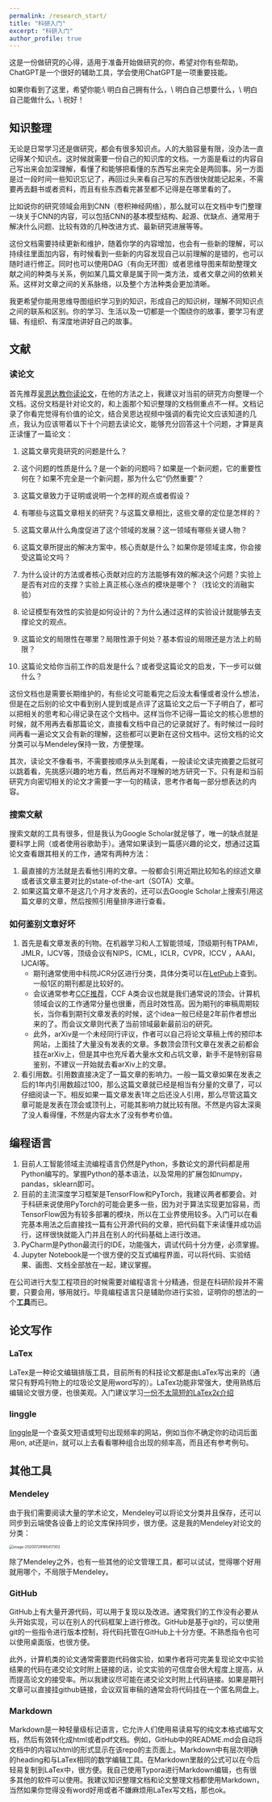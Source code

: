 ```yaml
---
permalink: /research_start/
title: "科研入门"
excerpt: "科研入门"
author_profile: true
---
```


这是一份做研究的心得，适用于准备开始做研究的你，希望对你有些帮助。
ChatGPT是一个很好的辅助工具，学会使用ChatGPT是一项重要技能。

如果你看到了这里，希望你能:\\
明白自己拥有什么，\\
明白自己想要什么，\\
明白自己能做什么。\\
祝好！

## 知识整理

无论是日常学习还是做研究，都会有很多知识点。人的大脑容量有限，没办法一直记得某个知识点。这时候就需要一份自己的知识库的文档。一方面是看过的内容自己写出来会加深理解，看懂了和能够把看懂的东西写出来完全是两回事。另一方面是过一段时间一些知识忘记了，再回过头来看自己写的东西很快就能记起来，不需要再去翻书或者资料，而且有些东西看完甚至都不记得是在哪里看的了。

比如说你的研究领域会用到CNN（卷积神经网络），那么就可以在文档中专门整理一块关于CNN的内容，可以包括CNN的基本模型结构、起源、优缺点、通常用于解决什么问题、比较有效的几种改进方式、最新研究进展等等。

这份文档需要持续更新和维护，随着你学的内容增加，也会有一些新的理解，可以持续往里面加内容，有时候看到一些新的内容发现自己以前理解的是错的，也可以随时进行修正。同时也可以使用DAG（有向无环图）或者思维导图来帮助整理文献之间的种类与关系，例如某几篇文章是属于同一类方法，或者文章之间的依赖关系。这样对文章之间的关系脉络，以及整个方法种类会更加清晰。

我更希望你能用思维导图组织学习到的知识，形成自己的知识树，理解不同知识点之间的联系和区别。你的学习、生活以及一切都是一个围绕你的故事，要学习有逻辑、有组织、有深度地讲好自己的故事。


## 文献

### 读论文

首先推荐[吴恩达教你读论文](https://www.youtube.com/watch?v=733m6qBH-jI)，在他的方法之上，我建议对当前的研究方向整理一个文档。这份文档是针对论文的，和上面那个知识整理的文档侧重点不一样。文档记录了你看完觉得有价值的论文，结合吴恩达视频中强调的看完论文应该知道的几点，我认为应该带着以下十个问题去读论文，能够充分回答这十个问题，才算是真正读懂了一篇论文：

1. 这篇文章究竟研究的问题是什么？

2. 这个问题的性质是什么？是一个新的问题吗？如果是一个新问题，它的重要性何在？如果不完全是一个新问题，那为什么它“仍然重要”？

3. 这篇文章致力于证明或说明一个怎样的观点或者假设？
4. 有哪些与这篇文章相关的研究？与这篇文章相比，这些文章的定位是怎样的？
5. 这篇文章从什么角度促进了这个领域的发展？这一领域有哪些关键人物？
6. 这篇文章所提出的解决方案中，核心贡献是什么？如果你是领域主席，你会接受这篇论文吗？
7. 为什么设计的方法或者核心贡献对应的方法能够有效的解决这个问题？实验上是否有对应的支撑？实验上真正核心涨点的模块是哪个？（找论文的消融实验）
8. 论证模型有效性的实验是如何设计的？为什么通过这样的实验设计就能够去支撑论文的观点。
9. 这篇论文的局限性在哪里？局限性源于何处？基本假设的局限还是方法上的局限？
10. 这篇论文给你当前工作的启发是什么？或者受这篇论文的启发，下一步可以做什么？

这份文档也是需要长期维护的，有些论文可能看完之后没太看懂或者没什么想法，但是在之后别的论文中看到别人提到或是点评了这篇论文之后一下子明白了，都可以把相关的思考和心得记录在这个文档中。这样当你不记得一篇论文的核心思想的时候，就不用再去看那篇论文，直接看文档中自己的记录就好了。有时候过一段时间再看一遍论文又会有新的理解，这些都可以更新在这份文档中。这份文档的论文分类可以与Mendeley保持一致，方便整理。

其次，读论文不像看书，不需要按顺序从头到尾看，一般读论文读完摘要之后就可以跳着看，先挑感兴趣的地方看，然后再对不理解的地方研究一下。只有是和当前研究方向密切相关的论文才需要一字一句的精读，思考作者每一部分想表达的内容。

### 搜索文献

搜索文献的工具有很多，但是我认为Google Scholar就足够了，唯一的缺点就是要科学上网（或者使用谷歌助手）。通常如果读到一篇感兴趣的论文，想通过这篇论文查看跟其相关的工作，通常有两种方法：

1. 最直接的方法就是去看他引用的文章。一般都会引用近期比较知名的综述文章或者该文章主要对比的state-of-the-art（SOTA）文章。
2. 如果这篇文章不是这几个月才发表的，还可以去Google Scholar上搜索引用这篇文章的文章，然后按照引用量排序进行查看。

### 如何鉴别文章好坏

1. 首先是看文章发表的刊物。在机器学习和人工智能领域，顶级期刊有TPAMI，JMLR，IJCV等，顶级会议有NIPS，ICML，ICLR，CVPR，ICCV ，AAAI，IJCAI等。
   * 期刊通常使用中科院JCR分区进行分类，具体分类可以在[LetPub](http://www.letpub.com.cn/index.php?page=journalapp)上查到。一般1区的期刊都是比较好的。
   * 会议通常参考[CCF推荐](https://www.ccf.org.cn/ccf/contentcore/resource/download?ID=99202)，CCF A类会议也就是我们通常说的顶会。计算机领域会议的工作通常分量也很重，而且时效性高。因为期刊的审稿周期较长，当你看到期刊文章发表的时候，这个idea一般已经是2年前作者想出来的了。而会议文章则代表了当前领域最新最前沿的研究。
   * 此外，arXiv是一个未经同行评议，作者可以自己将论文草稿上传的预印本网站，上面挂了大量没有发表的文章。多数顶会顶刊文章在发表之前都会挂在arXiv上，但是其中也充斥着大量水文和占坑文章，新手不是特别容易鉴别，不建议一开始就去看arXiv上的文章。
2. 看引用数。引用数直接决定了一篇文章的影响力。一般一篇文章如果在发表之后的1年内引用数超过100，那么这篇文章就已经是相当有分量的文章了，可以仔细阅读一下。相反如果一篇文章发表1年之后还没人引用，那么尽管这篇文章可能是发表在顶会或顶刊上，可能其影响力就比较有限。不然是内容太深奥了没人看得懂，不然是内容太水了没有参考价值。

## 编程语言

1. 目前人工智能领域主流编程语言仍然是Python，多数论文的源代码都是用Python编写的。掌握Python的基本语法，以及常用的扩展包如numpy，pandas，sklearn即可。
2. 目前的主流深度学习框架是TensorFlow和PyTorch，我建议两者都要会。对于科研来说使用PyTorch的可能会更多一些，因为对于算法实现更加容易，而TensorFlow因为有较多部署的模块，所以在工业界使用较多。入门可以在看完基本用法之后直接找一篇有公开源代码的文章，把代码载下来读懂并成功运行，这样很快就能入门并且在别人的代码基础上进行改进。
3. PyCharm是Python最流行的IDE，功能强大，调试代码十分方便，必须掌握。
4. Jupyter Notebook是一个很方便的交互式编程界面，可以将代码、实验结果、画图、文档全部放在一起，建议掌握。

在公司进行大型工程项目的时候需要对编程语言十分精通，但是在科研阶段并不需要，只要会用，够用就行。毕竟编程语言只是辅助你进行实验，证明你的想法的一个**工具**而已。

## 论文写作

### LaTex

LaTex是一种论文编辑排版工具，目前所有的科技论文都是由LaTex写出来的（通常只有野鸡刊物上的垃圾论文是用word写的）。LaTex功能非常强大，使用熟练后编辑论文很方便，也很美观。入门建议学习[一份不太简短的LaTex2$\epsilon$介绍](http://www.ptep-online.com/ctan/lshort_chinese.pdf)

### linggle

[linggle](https://linggle.com/)是一个查英文短语或短句出现频率的网站，例如当你不确定你的动词后面用on, at还是in，就可以上去看看哪种组合出现的频率高，而且还有参考例句。

## 其他工具

### Mendeley

由于我们需要阅读大量的学术论文，Mendeley可以将论文分类并且保存，还可以同步到云端使各设备上的论文库保持同步，很方便。这是我的Mendeley对论文的分类：

<img src="https://jasonyanglu.github.io/images/image-20200728165417302.png" alt="image-20200728165417302" style="zoom:50%;" />

除了Mendeley之外，也有一些其他的论文管理工具，都可以试试，觉得哪个好用就用哪个，不局限于Mendeley。

### GitHub

GitHub上有大量开源代码，可以用于复现以及改进。通常我们的工作没有必要从头开始实现，可以在别人的代码框架上进行修改。GitHub是基于git的，可以使用git的一些指令进行版本控制，将代码托管在GitHub上十分方便。不熟悉指令也可以使用桌面版，也很方便。

此外，计算机类的论文通常需要跑代码做实验，如果作者将可完美复现论文中实验结果的代码在递交论文时附上链接的话，论文实验的可信度会很大程度上提高，从而提高论文的接受率。所以我建议尽可能在递交论文时附上代码链接。如果是期刊文章可以直接挂github链接，会议双盲审稿的通常会将代码挂在一个匿名网盘上。

### Markdown

Markdown是一种轻量级标记语言，它允许人们使用易读易写的纯文本格式编写文档，然后有效转化成html或者pdf文档。例如，GitHub中的README.md会自动将文档中的内容以html的形式显示在该repo的主页面上。Markdown中有层次明确的heading和与LaTex相同的数学编辑工具。在Markdown里敲的公式可以在今后轻易复制到LaTex中，很方便。我自己使用Typora进行Markdown编辑，也有很多其他的软件可以使用。我建议知识整理文档和论文整理文档都使用Markdown，当然如果你觉得没有word好用或者不嫌麻烦用LaTex写文档，那也ok。
